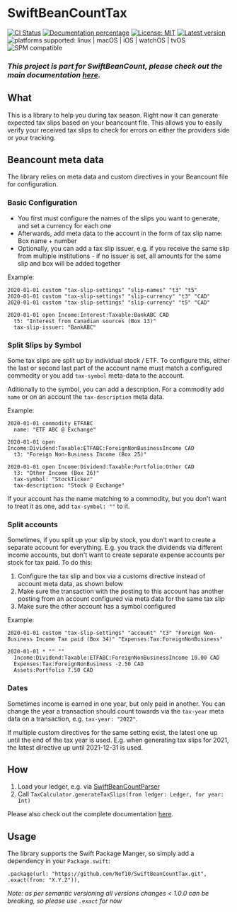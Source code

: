 # SwiftBeanCountTax

[![CI Status](https://github.com/Nef10/SwiftBeanCountTax/workflows/CI/badge.svg?event=push)](https://github.com/Nef10/SwiftBeanCountTax/actions?query=workflow%3A%22CI%22) [![Documentation percentage](https://nef10.github.io/SwiftBeanCountTax/badge.svg)](https://nef10.github.io/SwiftBeanCountTax/) [![License: MIT](https://img.shields.io/github/license/Nef10/SwiftBeanCountTax)](https://github.com/Nef10/SwiftBeanCountTax/blob/main/LICENSE) [![Latest version](https://img.shields.io/github/v/release/Nef10/SwiftBeanCountTax?label=SemVer&sort=semver)](https://github.com/Nef10/SwiftBeanCountTax/releases) ![platforms supported: linux | macOS | iOS | watchOS | tvOS](https://img.shields.io/badge/platform-linux%20%7C%20macOS%20%7C%20iOS%20%7C%20watchOS%20%7C%20tvOS-blue) ![SPM compatible](https://img.shields.io/badge/SPM-compatible-blue)

### ***This project is part for SwiftBeanCount, please check out the main documentation [here](https://github.com/Nef10/SwiftBeanCount).***

## What

This is a library to help you during tax season. Right now it can generate expected tax slips based on your beancount file. This allows you to easily verify your received tax slips to check for errors on either the providers side or your tracking.

## Beancount meta data

The library relies on meta data and custom directives in your Beancount file for configuration.

### Basic Configuration

* You first must configure the names of the slips you want to generate, and set a currency for each one
* Afterwards, add meta data to the account in the form of tax slip name: Box name + number
* Optionally, you can add a tax slip issuer, e.g. if you receive the same slip from multiple institutions - if no issuer is set, all amounts for the same slip and box will be added together

Example:

```
2020-01-01 custom "tax-slip-settings" "slip-names" "t3" "t5"
2020-01-01 custom "tax-slip-settings" "slip-currency" "t3" "CAD"
2020-01-01 custom "tax-slip-settings" "slip-currency" "t5" "CAD"

2020-01-01 open Income:Interest:Taxable:BankABC CAD
  t5: "Interest from Canadian sources (Box 13)"
  tax-slip-issuer: "BankABC"
```

### Split Slips by Symbol

Some tax slips are split up by individual stock / ETF. To configure this, either the last or second last part of the account name must match a configured commodity or you add `tax-symbol` meta-data to the account.

Aditionally to the symbol, you can add a description. For a commodity add `name` or on an account the `tax-description` meta data.

Example:

```
2020-01-01 commodity ETFABC
  name: "ETF ABC @ Exchange"

2020-01-01 open Income:Dividend:Taxable:ETFABC:ForeignNonBusinessIncome CAD
  t3: "Foreign Non-Business Income (Box 25)"

2020-01-01 open Income:Dividend:Taxable:Portfolio:Other CAD
  t3: "Other Income (Box 26)"
  tax-symbol: "StockTicker"
  tax-description: "Stock @ Exchange"
```
If your account has the name matching to a commodity, but you don't want to treat it as one, add `tax-symbol: ""` to it.

### Split accounts

Sometimes, if you split up your slip by stock, you don't want to create a separate account for everything. E.g. you track the dividends via different income accounts, but don't want to create separate expense accounts per stock for tax paid. To do this:

1. Configure the tax slip and box via a customs directive instead of account meta data, as shown below
1. Make sure the transaction with the posting to this account has another posting from an account configured via meta data for the same tax slip
1. Make sure the other account has a symbol configured

Example:

```
2020-01-01 custom "tax-slip-settings" "account" "t3" "Foreign Non-Business Income Tax paid (Box 34)" "Expenses:Tax:ForeignNonBusiness"

2020-01-01 * "" ""
  Income:Dividend:Taxable:ETFABC:ForeignNonBusinessIncome 10.00 CAD
  Expenses:Tax:ForeignNonBusiness -2.50 CAD
  Assets:Portfolio 7.50 CAD
```

### Dates

Sometimes income is earned in one year, but only paid in another. You can change the year a transaction should count towards via the `tax-year` meta data on a transaction, e.g. `tax-year: "2022"`.

If multiple custom directives for the same setting exist, the latest one up until the end of the tax year is used. E.g. when generating tax slips for 2021, the latest directive up until 2021-12-31 is used.

## How

1) Load your ledger, e.g. via  [SwiftBeanCountParser](https://github.com/Nef10/SwiftBeanCountParser)
2) Call `TaxCalculator.generateTaxSlips(from ledger: Ledger, for year: Int)`

Please also check out the complete documentation [here](https://nef10.github.io/SwiftBeanCountTax/).

## Usage

The library supports the Swift Package Manger, so simply add a dependency in your `Package.swift`:

```
.package(url: "https://github.com/Nef10/SwiftBeanCountTax.git", .exact(from: "X.Y.Z")),
```

*Note: as per semantic versioning all versions changes < 1.0.0 can be breaking, so please use `.exact` for now*
